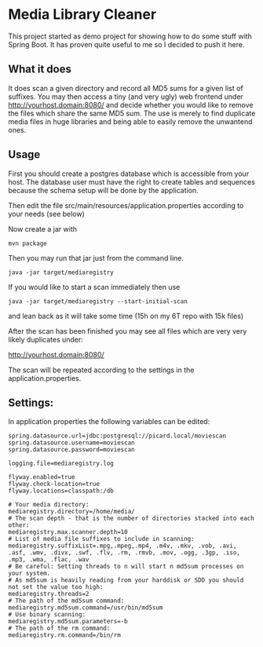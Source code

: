 # Media Library Cleaner

This project started as demo project for showing how to do some stuff with
Spring Boot. It has proven quite useful to me so I decided to push it here.

## What it does

It does scan a given directory and record all MD5 sums for a given list of
suffixes. You may then access a tiny (and very ugly) web frontend under
http://yourhost.domain:8080/ and decide whether you would like to remove the
files which share the same MD5 sum.
The use is merely to find duplicate media files in huge libraries and being
able to easily remove the unwantend ones.

## Usage

First you should create a postgres database which is accessible from your host.
The database user must have the right to create tables and sequences because
the schema setup will be done by the application.

Then edit the file src/main/resources/application.properties according to
your needs (see below)

Now create a jar with 

`mvn package`

Then you may run that jar just from the command line.

`java -jar target/mediaregistry`

If you would like to start a scan immediately then use

`java -jar target/mediaregistry --start-initial-scan`

and lean back as it will take some time (15h on my 6T repo with 15k files)

After the scan has been finished you may see all files which are very very
likely duplicates under:

http://yourhost.domain:8080/

The scan will be repeated according to the settings in the
application.properties.

## Settings:

In application properties the following variables can be edited:

	spring.datasource.url=jdbc:postgresql://picard.local/moviescan
	spring.datasource.username=moviescan
	spring.datasource.password=moviescan

	logging.file=mediaregistry.log

	flyway.enabled=true
	flyway.check-location=true
	flyway.locations=classpath:/db

	# Your media directory:
	mediaregistry.directory=/home/media/
	# The scan depth - that is the number of directories stacked into each other:
	mediaregistry.max.scanner.depth=10
	# List of media file suffixes to include in scanning:
	mediaregistry.suffixList=.mpg,.mpeg,.mp4, .m4v, .mkv, .vob, .avi, .asf, .wmv, .divx, .swf, .flv, .rm, .rmvb, .mov, .ogg, .3gp, .iso, .mp3, .wma, .flac, .wav
	# Be careful: Setting threads to n will start n md5sum processes on your system.
	# As md5sum is heavily reading from your harddisk or SDD you should not set the value too high: 
	mediaregistry.threads=2
	# The path of the md5sum command:
	mediaregistry.md5sum.command=/usr/bin/md5sum
	# Use binary scanning:
	mediaregistry.md5sum.parameters=-b
	# The path of the rm command:
	mediaregistry.rm.command=/bin/rm

